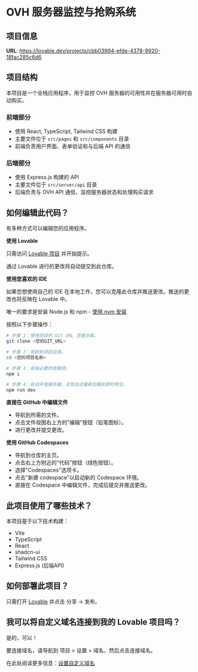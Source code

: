 
# OVH 服务器监控与抢购系统

## 项目信息

**URL**: https://lovable.dev/projects/cbb03994-efde-4378-9920-18fac285c6d6

## 项目结构

本项目是一个全栈应用程序，用于监控 OVH 服务器的可用性并在服务器可用时自动购买。

### 前端部分
- 使用 React, TypeScript, Tailwind CSS 构建
- 主要文件位于 `src/pages` 和 `src/components` 目录
- 前端负责用户界面、表单验证和与后端 API 的通信

### 后端部分
- 使用 Express.js 构建的 API
- 主要文件位于 `src/server/api` 目录
- 后端负责与 OVH API 通信、监控服务器状态和处理购买请求

## 如何编辑此代码？

有多种方式可以编辑您的应用程序。

**使用 Lovable**

只需访问 [Lovable 项目](https://lovable.dev/projects/cbb03994-efde-4378-9920-18fac285c6d6) 并开始提示。

通过 Lovable 进行的更改将自动提交到此仓库。

**使用您喜欢的 IDE**

如果您想使用自己的 IDE 在本地工作，您可以克隆此仓库并推送更改。推送的更改也将反映在 Lovable 中。

唯一的要求是安装 Node.js 和 npm - [使用 nvm 安装](https://github.com/nvm-sh/nvm#installing-and-updating)

按照以下步骤操作：

```sh
# 步骤 1：使用项目的 Git URL 克隆仓库。
git clone <您的GIT_URL>

# 步骤 2：导航到项目目录。
cd <您的项目名称>

# 步骤 3：安装必要的依赖项。
npm i

# 步骤 4：启动开发服务器，实现自动重新加载和即时预览。
npm run dev
```

**直接在 GitHub 中编辑文件**

- 导航到所需的文件。
- 点击文件视图右上方的"编辑"按钮（铅笔图标）。
- 进行更改并提交更改。

**使用 GitHub Codespaces**

- 导航到仓库的主页。
- 点击右上方附近的"代码"按钮（绿色按钮）。
- 选择"Codespaces"选项卡。
- 点击"新建 codespace"以启动新的 Codespace 环境。
- 直接在 Codespace 中编辑文件，完成后提交并推送更改。

## 此项目使用了哪些技术？

本项目基于以下技术构建：

- Vite
- TypeScript
- React
- shadcn-ui
- Tailwind CSS
- Express.js (后端API)

## 如何部署此项目？

只需打开 [Lovable](https://lovable.dev/projects/cbb03994-efde-4378-9920-18fac285c6d6) 并点击 分享 -> 发布。

## 我可以将自定义域名连接到我的 Lovable 项目吗？

是的，可以！

要连接域名，请导航到 项目 > 设置 > 域名，然后点击连接域名。

在此处阅读更多信息：[设置自定义域名](https://docs.lovable.dev/tips-tricks/custom-domain#step-by-step-guide)
